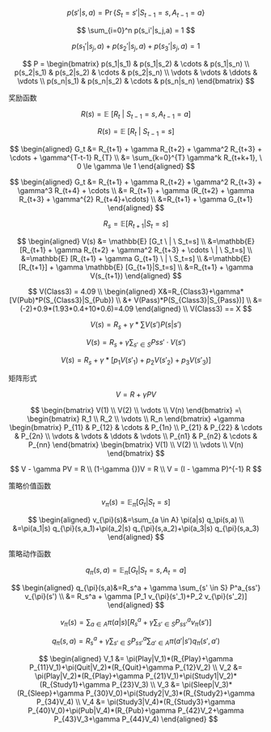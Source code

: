 
$$
p(s'|s,a) = \Pr \{S_t=s'|S_{t-1}=s,A_{t-1}=a\}
$$

$$
\sum_{i=0}^n p(s_i'|s_j,a) = 1
$$

$$
p(s_1'|s_j,a) + p(s_2'|s_j,a) + p(s_3'|s_j,a)  = 1
$$

$$
P = 
\begin{bmatrix}
p(s_1|s_1) & p(s_1|s_2) & \cdots & p(s_1|s_n)
\\
p(s_2|s_1) & p(s_2|s_2) & \cdots & p(s_2|s_n)
\\
\vdots & \vdots & \ddots & \vdots
\\
p(s_n|s_1) & p(s_n|s_2) & \cdots & p(s_n|s_n)
\end{bmatrix}
$$

奖励函数

$$
R(s)=\mathbb {E} \ [R_{t} \ | \ S_{t-1}=s,A_{t-1}=a ]
$$

$$
R(s)=\mathbb {E} \ [R_{t} \ | \ S_{t-1}=s ]
$$


$$
\begin{aligned}
G_t &= R_{t+1} + \gamma R_{t+2}  + \gamma^2 R_{t+3} + \cdots +  \gamma^{T-t-1} R_{T}
\\
&= \sum_{k=0}^{T} \gamma^k R_{t+k+1}, \ 0 \le \gamma \le 1
\end{aligned}
$$

$$
\begin{aligned}
G_t &= R_{t+1} + \gamma R_{t+2}  + \gamma^2 R_{t+3} + \gamma^3 R_{t+4} + \cdots
\\
&= R_{t+1} + \gamma (R_{t+2}  + \gamma R_{t+3} + \gamma^{2} R_{t+4}+\cdots)
\\
&=R_{t+1} + \gamma G_{t+1}
\end{aligned}
$$

$$
R_s = \mathbb{E} [R_{t+1} | S_t=s]
$$

$$
\begin{aligned}
V(s) &= \mathbb{E} [G_t \ | \ S_t=s]
\\
&=\mathbb{E} [R_{t+1} + \gamma R_{t+2}  + \gamma^2 R_{t+3} + \cdots \ | \ S_t=s]
\\
&=\mathbb{E} [R_{t+1} + \gamma G_{t+1} \ | \ S_t=s]
\\
&=\mathbb{E} [R_{t+1}] + \gamma \mathbb{E} [G_{t+1}|S_t=s]
\\
&=R_{t+1} + \gamma V(s_{t+1}) 
\end{aligned}
$$

$$
V(Class3) = 4.09
\\
\begin{aligned}
X&=R_{Class3}+\gamma*[V(Pub)*P(S_{Class3}|S_{Pub}) 
\\
&+ V(Pass)*P(S_{Class3}|S_{Pass})]
\\
&=(-2)+0.9*(1.93*0.4+10*0.6)=4.09
\end{aligned}
\\
V(Class3) == X
$$

$$
V(s) = R_s + \gamma * \sum V(s') P(s|s')
$$

$$
V(s)=R_s + \gamma \sum_{s' \in S} Pss' \cdot V(s')
$$

$$
V(s)=R_s + \gamma * [p_1V(s'_1) + p_2V(s'_2) + p_3V(s'_3)]
$$

矩阵形式

$$
V = R + \gamma PV
$$

$$
\begin{bmatrix}
V(1)
\\
V(2)
\\
\vdots
\\
V(n)
\end{bmatrix}
=\
\begin{bmatrix}
R_1
\\
R_2
\\
\vdots
\\
R_n
\end{bmatrix}
+\gamma
\begin{bmatrix}
P_{11} & P_{12} & \cdots & P_{1n}
\\
P_{21} & P_{22} & \cdots & P_{2n}
\\
\vdots & \vdots & \ddots & \vdots
\\
P_{n1} & P_{n2} & \cdots & P_{nn}
\end{bmatrix}
\begin{bmatrix}
V(1)
\\
V(2)
\\
\vdots
\\
V(n)
\end{bmatrix}
$$

$$
V - \gamma PV = R
\\
(1-\gamma {})V = R
\\
V = (I - \gamma P)^{-1} R
$$

策略价值函数

$$
v_{\pi}(s)=\mathbb {E}_{\pi} [ G_t |S_t=s]
$$

$$
\begin{aligned}
v_{\pi}(s)&=\sum_{a \in A} \pi(a|s) q_\pi(s,a)
\\
&=\pi(a_1|s) q_{\pi}(s,a_1)+\pi(a_2|s) q_{\pi}(s,a_2)+\pi(a_3|s) q_{\pi}(s,a_3)
\end{aligned}
$$

策略动作函数

$$
q_{\pi}(s,a)=\mathbb E_{\pi} [G_t | S_t=s, A_t=a]
$$


$$
\begin{aligned}
q_{\pi}(s,a)&=R_s^a + \gamma \sum_{s' \in S} P^a_{ss'} v_{\pi}(s')
\\
&= R_s^a + \gamma [P_1 v_{\pi}(s'_1)+P_2 v_{\pi}(s'_2)]
\end{aligned}
$$

$$
v_{\pi}(s)=\sum_{a \in A} \pi(a|s)\Big[ R_s^a + \gamma \sum_{s' \in S} P^a_{ss'} v_{\pi}(s') \Big]
$$

$$
q_{\pi}(s,a)=R_s^a + \gamma \sum_{s' \in S} P^a_{ss'} \sum_{a' \in A} \pi(a'|s') q_\pi(s',a')
$$

$$
\begin{aligned}
V_1 &= \pi(Play|V_1)*(R_{Play}+\gamma P_{11}V_1)+\pi(Quit|V_2)*(R_{Quit}+\gamma P_{12}V_2)
\\
V_2 &= \pi(Play|V_2)*(R_{Play}+\gamma P_{21}V_1)+\pi(Study1|V_2)*(R_{Study1}+\gamma P_{23}V_3)
\\
V_3 &= \pi(Sleep|V_3)*(R_{Sleep}+\gamma P_{30}V_0)+\pi(Study2|V_3)*(R_{Study2}+\gamma P_{34}V_4)
\\
V_4 &= \pi(Study3|V_4)*(R_{Study3}+\gamma P_{40}V_0)+\pi(Pub|V_4)*(R_{Pub}+\gamma P_{42}V_2+\gamma P_{43}V_3+\gamma P_{44}V_4)
\end{aligned}
$$